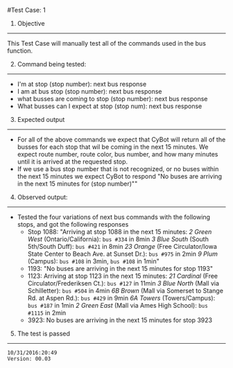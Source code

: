 #Test Case: 1

1. Objective
--------------------------

This Test Case will manually test all of the commands used in the bus function.

2. Command being tested:
------------------------------

  * I'm at stop (stop number): next bus response
  * I am at bus stop (stop number): next bus response
  * what busses are coming to stop (stop number): next bus response
  * What busses can I expect at stop (stop num): next bus response

3. Expected output
--------------------------------
  * For all of the above commands we expect that CyBot will return all of the busses for each stop that wil be coming in the next 15 minutes. We expect route number, route color, bus number, and how many minutes until it is arrived at the requested stop.
  * If we use a bus stop number that is not recognized, or no buses within the next 15 minutes we expect CyBot to respond "No buses are arriving in the next 15 minutes for (stop number)""

4. Observed output:
----------------------------
  * Tested the four variations of next bus commands with the following stops, and got the following responses
    - Stop 1088: "Arriving at stop 1088 in the next 15 minutes: *2 Green West*  (Ontario/California): `bus #334` in 8min *3 Blue South*  (South 5th/South Duff): `bus #421` in 8min *23 Orange*  (Free Circulator/Iowa State Center to Beach Ave. at Sunset Dr.): `bus #975` in 2min *9 Plum*  (Campus): `bus #108` in 3min, `bus #108` in 1min"
    - 1193: "No buses are arriving in the next 15 minutes for stop 1193"
    - 1123: Arriving at stop 1123 in the next 15 minutes: *21 Cardinal*  (Free Circulator/Frederiksen Ct.): `bus #127` in 11min *3 Blue North*  (Mall via Schilletter): `bus #504` in 4min *6B Brown*  (Mall via Somerset to Stange Rd. at Aspen Rd.): `bus #429` in 9min *6A Towers*  (Towers/Campus): `bus #187` in 1min *2 Green East*  (Mall via Ames High School): `bus #1115` in 2min
    - 3923: No buses are arriving in the next 15 minutes for stop 3923

  5. The test is passed
  ------------------------------------

    10/31/2016:20:49
    Version: 00.03
